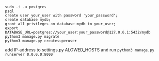 ```
sudo -i -u postgres
psql
create user your_user with password 'your_password';
create database mydb;
grant all privileges on database mydb to your_user;
export DATABASE_URL=postgres://your_user:your_password@127.0.0.1:5432/mydb
python3 manage.py migrate
python3 manage.py createsuperuser 
```

add IP-address to settings.py ALOWED_HOSTS
and run `python3 manage.py runserver 0.0.0.0:8000`

